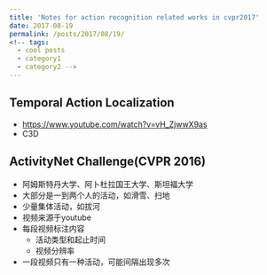```yaml
---
title: 'Notes for action recognition related works in cvpr2017'
date: 2017-08-19
permalink: /posts/2017/08/19/
<!-- tags:
  - cool posts
  - category1
  - category2 -->
---
```


## Temporal Action Localization
- https://www.youtube.com/watch?v=vH_ZjwwX9as
- C3D


## ActivityNet Challenge(CVPR 2016)
- 阿姆斯特丹大学、阿卜杜拉国王大学、斯坦福大学
- 大部分是一到两个人的活动，如滑雪、扫地
- 少量集体活动，如拔河
- 视频来源于youtube
- 每段视频标注内容
    - 活动类型和起止时间
    - 视频分辨率
- 一段视频只有一种活动，可能间隔出现多次

